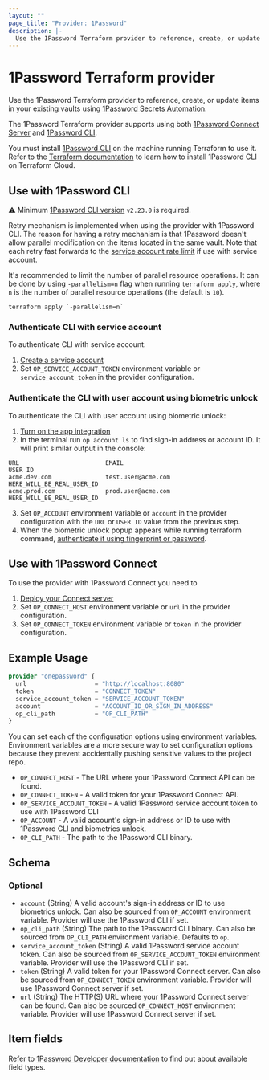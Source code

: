 ```yaml
---
layout: ""
page_title: "Provider: 1Password"
description: |-
  Use the 1Password Terraform provider to reference, create, or update logins, passwords, and database items in your 1Password vaults.
---
```


# 1Password Terraform provider

Use the 1Password Terraform provider to reference, create, or update items in your existing vaults using [1Password Secrets Automation](https://1password.com/secrets).

The 1Password Terraform provider supports using both [1Password Connect Server](https://developer.1password.com/docs/secrets-automation/#1password-connect-server)
and [1Password CLI](https://developer.1password.com/docs/cli).

You must install [1Password CLI](https://developer.1password.com/docs/cli) on the machine running Terraform to use it. Refer to the
[Terraform documentation](https://developer.hashicorp.com/terraform/cloud-docs/run/install-software#only-install-standalone-binaries) to learn how to install 1Password CLI on Terraform Cloud.

## Use with 1Password CLI

:warning: Minimum [1Password CLI version](https://app-updates.agilebits.com/product_history/CLI2) `v2.23.0` is required.

Retry mechanism is implemented when using the provider with 1Password CLI. The reason for having a retry mechanism is that 1Password doesn't allow parallel modification on the items located in the same vault.
Note that each retry fast forwards to the [service account rate limit](https://developer.1password.com/docs/service-accounts/rate-limits/) if use with service account.

It's recommended to limit the number of parallel resource operations. It can be done by using `-parallelism=n` flag when running `terraform apply`, where `n` is the number of parallel resource operations (the default is `10`).
```
terraform apply `-parallelism=n`
```

### Authenticate CLI with service account

To authenticate CLI with service account:
1. [Create a service account](https://developer.1password.com/docs/service-accounts/get-started#create-a-service-account)
2. Set `OP_SERVICE_ACCOUNT_TOKEN` environment variable or `service_account_token` in the provider configuration.

### Authenticate the CLI with user account using biometric unlock

To authenticate the CLI with user account using biometric unlock:
1. [Turn on the app integration](https://developer.1password.com/docs/cli/app-integration/#step-1-turn-on-the-app-integration)
2. In the terminal run `op account ls` to find sign-in address or account ID. It will print similar output in the console:
```
URL                        EMAIL                                         USER ID
acme.dev.com               test.user@acme.com                            HERE_WILL_BE_REAL_USER_ID
acme.prod.com              prod.user@acme.com                            HERE_WILL_BE_REAL_USER_ID
```
3. Set `OP_ACCOUNT` environment variable or `account` in the provider configuration with the `URL` or `USER ID` value from the previous step.
4. When the biometric unlock popup appears while running terraform command, [authenticate it using fingerprint or password](https://developer.1password.com/docs/cli/app-integration/#step-2-enter-any-command-to-sign-in).

## Use with 1Password Connect

To use the provider with 1Password Connect you need to
1. [Deploy your Connect server](https://developer.1password.com/docs/connect/get-started#deployment)
2. Set `OP_CONNECT_HOST` environment variable or `url` in the provider configuration.
3. Set `OP_CONNECT_TOKEN` environment variable or `token` in the provider configuration.

## Example Usage

```terraform
provider "onepassword" {
  url                   = "http://localhost:8080"
  token                 = "CONNECT_TOKEN"
  service_account_token = "SERVICE_ACCOUNT_TOKEN"
  account               = "ACCOUNT_ID_OR_SIGN_IN_ADDRESS"
  op_cli_path           = "OP_CLI_PATH"
}
```

You can set each of the configuration options using environment variables.
Environment variables are a more secure way to set configuration options because they prevent accidentally pushing sensitive values to the project repo.

- `OP_CONNECT_HOST` - The URL where your 1Password Connect API can be found.
- `OP_CONNECT_TOKEN` - A valid token for your 1Password Connect API.
- `OP_SERVICE_ACCOUNT_TOKEN` - A valid 1Password service account token to use with 1Password CLI
- `OP_ACCOUNT` - A valid account's sign-in address or ID to use with 1Password CLI and biometrics unlock.
- `OP_CLI_PATH` - The path to the 1Password CLI binary.

<!-- schema generated by tfplugindocs -->
## Schema

### Optional

- `account` (String) A valid account's sign-in address or ID to use biometrics unlock. Can also be sourced from `OP_ACCOUNT` environment variable. Provider will use the 1Password CLI if set.
- `op_cli_path` (String) The path to the 1Password CLI binary. Can also be sourced from `OP_CLI_PATH` environment variable. Defaults to `op`.
- `service_account_token` (String) A valid 1Password service account token. Can also be sourced from `OP_SERVICE_ACCOUNT_TOKEN` environment variable. Provider will use the 1Password CLI if set.
- `token` (String) A valid token for your 1Password Connect server. Can also be sourced from `OP_CONNECT_TOKEN` environment variable. Provider will use 1Password Connect server if set.
- `url` (String) The HTTP(S) URL where your 1Password Connect server can be found. Can also be sourced `OP_CONNECT_HOST` environment variable. Provider will use 1Password Connect server if set.

## Item fields
Refer to [1Password Developer documentation](https://developer.1password.com/docs/cli/item-fields/) to find out about available field types.
